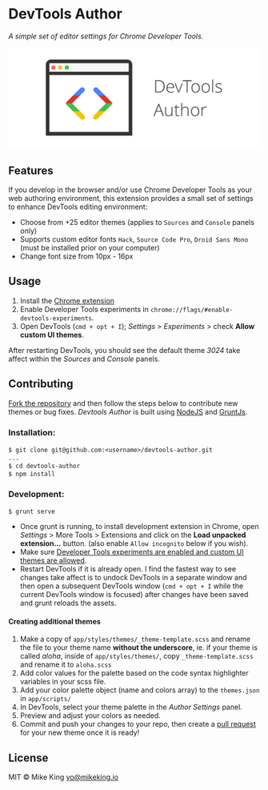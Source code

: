 # DevTools Author
*A simple set of editor settings for Chrome Developer Tools.*

![Devtools Author Logo](app/images/1400x560_marquee.png)

## Features
If you develop in the browser and/or use Chrome Developer Tools as your web authoring environment, this extension provides a small set of settings to enhance DevTools editing environment:

- Choose from +25 editor themes (applies to `Sources` and `Console` panels only)
- Supports custom editor fonts `Hack`, `Source Code Pro`, `Droid Sans Mono` (must be installed prior on your computer)
- Change font size from 10px - 16px

## Usage
1. Install the [Chrome extension](https://chrome.google.com/webstore/detail/devtools-themes/egfhcfdfnajldliefpdoaojgahefjhhi)
2. Enable Developer Tools experiments in `chrome://flags/#enable-devtools-experiments`.
3. Open DevTools (`cmd + opt + I`); *Settings* > *Experiments* > check **Allow custom UI themes**.

After restarting DevTools, you should see the default theme *3024* take affect within the *Sources* and *Console* panels.

## Contributing
[Fork the repository](../../fork) and then follow the steps below to contribute new themes or bug fixes. *Devtools Author* is built using [NodeJS](https://nodejs.org/en/) and [GruntJs](http://gruntjs.com/).

### Installation:
```
$ git clone git@github.com:<username>/devtools-author.git
...
$ cd devtools-author
$ npm install
```

### Development: 
```
$ grunt serve
```
- Once grunt is running, to install development extension in Chrome, open *Settings* > More Tools > Extensions and click on the **Load unpacked extension...** button. (also enable `Allow incognito` below if you wish).
- Make sure [Developer Tools experiments are enabled and custom UI themes are allowed](#usage).
- Restart DevTools if it is already open. I find the fastest way to see changes take affect is to undock DevTools in a separate window and then open a subsequent DevTools window (`cmd + opt + I` while the current DevTools window is focused) after changes have been saved and grunt reloads the assets. 

#### Creating additional themes
1. Make a copy of `app/styles/themes/_theme-template.scss` and rename the file to your theme name **without the underscore**, ie. if your theme is called *aloha*, inside of `app/styles/themes/`, copy `_theme-template.scss` and rename it to `aloha.scss`
2. Add color values for the palette based on the code syntax highlighter variables in your scss file.
3. Add your color palette object (name and colors array) to the `themes.json` in `app/scripts/`
4. In DevTools, select your theme palette in the *Author Settings* panel.
5. Preview and adjust your colors as needed.
6. Commit and push your changes to your repo, then create a [pull request](../../compare) for your new theme once it is ready!

## License
MIT © Mike King [yo@mikeking.io](mailto:yo@mikeking.io)
